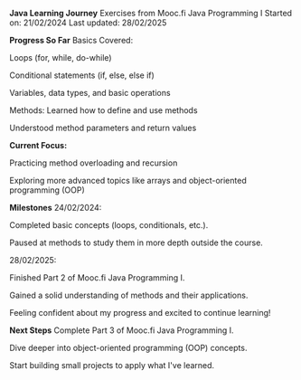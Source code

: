 **Java Learning Journey**
Exercises from Mooc.fi Java Programming I
Started on: 21/02/2024
Last updated: 28/02/2025

**Progress So Far**
Basics Covered:

  Loops (for, while, do-while)

  Conditional statements (if, else, else if)

  Variables, data types, and basic operations

Methods:
  Learned how to define and use methods

  Understood method parameters and return values

**Current Focus:**

  Practicing method overloading and recursion

  Exploring more advanced topics like arrays and object-oriented programming (OOP)

**Milestones**
24/02/2024:

  Completed basic concepts (loops, conditionals, etc.).

  Paused at methods to study them in more depth outside the course.

28/02/2025:

  Finished Part 2 of Mooc.fi Java Programming I.

  Gained a solid understanding of methods and their applications.
  
  Feeling confident about my progress and excited to continue learning!

**Next Steps**
  Complete Part 3 of Mooc.fi Java Programming I.

  Dive deeper into object-oriented programming (OOP) concepts.

  Start building small projects to apply what I've learned.
